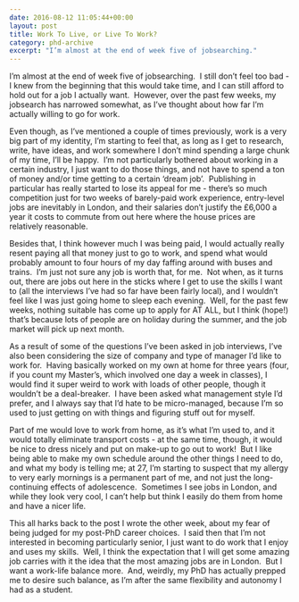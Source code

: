 ```yaml
---
date: 2016-08-12 11:05:44+00:00
layout: post
title: Work To Live, or Live To Work?
category: phd-archive
excerpt: "I’m almost at the end of week five of jobsearching."
---
```


I’m almost at the end of week five of jobsearching.  I still don’t feel too bad - I knew from the beginning that this would take time, and I can still afford to hold out for a job I actually want.  However, over the past few weeks, my jobsearch has narrowed somewhat, as I’ve thought about how far I’m actually willing to go for work.

Even though, as I’ve mentioned a couple of times previously, work is a very big part of my identity, I’m starting to feel that, as long as I get to research, write, have ideas, and work somewhere I don’t mind spending a large chunk of my time, I’ll be happy.  I’m not particularly bothered about working in a certain industry, I just want to do those things, and not have to spend a ton of money and/or time getting to a certain ‘dream job’.  Publishing in particular has really started to lose its appeal for me - there’s so much competition just for two weeks of barely-paid work experience, entry-level jobs are inevitably in London, and their salaries don’t justify the £6,000 a year it costs to commute from out here where the house prices are relatively reasonable.

Besides that, I think however much I was being paid, I would actually really resent paying all that money just to go to work, and spend what would probably amount to four hours of my day faffing around with buses and trains.  I’m just not sure any job is worth that, for me.  Not when, as it turns out, there are jobs out here in the sticks where I get to use the skills I want to (all the interviews I’ve had so far have been fairly local), and I wouldn’t feel like I was just going home to sleep each evening.  Well, for the past few weeks, nothing suitable has come up to apply for AT ALL, but I think (hope!) that’s because lots of people are on holiday during the summer, and the job market will pick up next month.

As a result of some of the questions I’ve been asked in job interviews, I’ve also been considering the size of company and type of manager I’d like to work for.  Having basically worked on my own at home for three years (four, if you count my Master’s, which involved one day a week in classes), I would find it super weird to work with loads of other people, though it wouldn’t be a deal-breaker.  I have been asked what management style I’d prefer, and I always say that I’d hate to be micro-managed, because I’m so used to just getting on with things and figuring stuff out for myself.

Part of me would love to work from home, as it’s what I’m used to, and it would totally eliminate transport costs - at the same time, though, it would be nice to dress nicely and put on make-up to go out to work!  But I like being able to make my own schedule around the other things I need to do, and what my body is telling me; at 27, I’m starting to suspect that my allergy to very early mornings is a permanent part of me, and not just the long-continuing effects of adolescence.  Sometimes I see jobs in London, and while they look very cool, I can’t help but think I easily do them from home and have a nicer life.

This all harks back to the post I wrote the other week, about my fear of being judged for my post-PhD career choices.  I said then that I’m not interested in becoming particularly senior, I just want to do work that I enjoy and uses my skills.  Well, I think the expectation that I will get some amazing job carries with it the idea that the most amazing jobs are in London.  But I want a work-life balance more.  And, weirdly, my PhD has actually prepped me to desire such balance, as I’m after the same flexibility and autonomy I had as a student.
